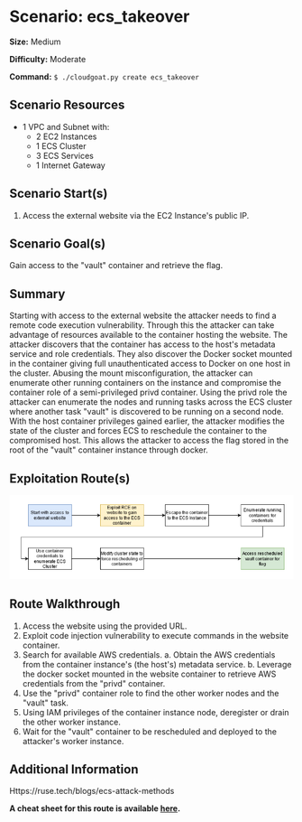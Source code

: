 # Scenario: ecs_takeover

**Size:** Medium

**Difficulty:** Moderate

**Command:** `$ ./cloudgoat.py create ecs_takeover`

## Scenario Resources

- 1 VPC and Subnet with:
  - 2 EC2 Instances
  - 1 ECS Cluster
  - 3 ECS Services
  - 1 Internet Gateway

## Scenario Start(s)

1. Access the external website via the EC2 Instance's public IP.

## Scenario Goal(s)

Gain access to the "vault" container and retrieve the flag.

## Summary

Starting with access to the external website the attacker needs to find a remote code execution vulnerability. Through
this the attacker can take advantage of resources available to the container hosting the website. The attacker discovers
that the container has access to the host's metadata service and role credentials. They also discover the Docker socket
mounted in the container giving full unauthenticated access to Docker on one host in the cluster. Abusing the mount
misconfiguration, the attacker can enumerate other running containers on the instance and compromise the container role
of a semi-privileged privd container. Using the privd role the attacker can enumerate the nodes and running tasks across
the ECS cluster where another task "vault" is discovered to be running on a second node. With the host container
privileges gained earlier, the attacker modifies the state of the cluster and forces ECS to reschedule the container to
the compromised host. This allows the attacker to access the flag stored in the root of the "vault" container instance
through docker.

## Exploitation Route(s)

![Scenario Route(s)](assets/diagram.png)

## Route Walkthrough 

1. Access the website using the provided URL.
2. Exploit code injection vulnerability to execute commands in the website container.
3. Search for available AWS credentials.
  a. Obtain the AWS credentials from the container instance's (the host's) metadata service.
  b. Leverage the docker socket mounted in the website container to retrieve AWS credentials from the "privd" container.
5. Use the "privd" container role to find the other worker nodes and the "vault" task.
6. Using IAM privileges of the container instance node, deregister or drain the other worker instance.
7. Wait for the "vault" container to be rescheduled and deployed to the attacker's worker instance.


## Additional Information

Https://ruse.tech/blogs/ecs-attack-methods

**A cheat sheet for this route is available [here](./cheat_sheet.md).**
